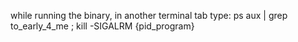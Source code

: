 while running the binary, in another terminal tab type:
ps aux | grep to_early_4_me ; 
kill -SIGALRM {pid_program}
